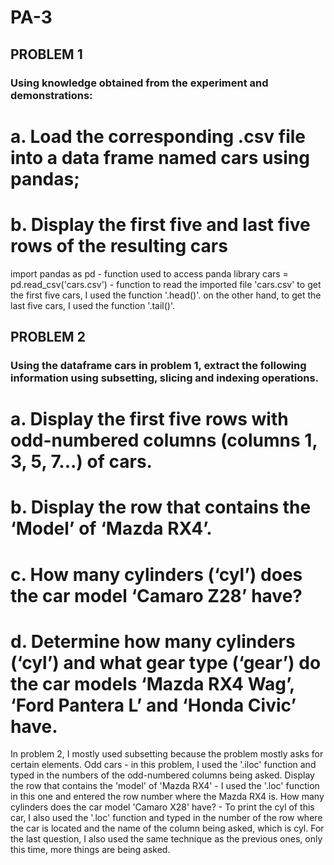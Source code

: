 # PA-3
## PROBLEM 1 ## 
### Using knowledge obtained from the experiment and demonstrations: 
# a. Load the corresponding .csv file into a data frame named cars using pandas;
# b. Display the first five and last five rows of the resulting cars 

import pandas as pd - function used to access panda library
cars = pd.read_csv('cars.csv') - function to read the imported file 'cars.csv'
to get the first five cars, I used the function '.head()'.
on the other hand, to get the last five cars, I used the function '.tail()'.

## PROBLEM 2 ##
### Using the dataframe cars in problem 1, extract the following information using subsetting, slicing and indexing operations.
# a. Display the first five rows with odd-numbered columns (columns 1, 3, 5, 7...) of cars.
# b. Display the row that contains the ‘Model’ of ‘Mazda RX4’.
# c. How many cylinders (‘cyl’) does the car model ‘Camaro Z28’ have?
# d. Determine how many cylinders (‘cyl’) and what gear type (‘gear’) do the car models ‘Mazda RX4 Wag’, ‘Ford Pantera L’ and ‘Honda Civic’ have.

In problem 2, I mostly used subsetting because the problem mostly asks for certain elements.
Odd cars - in this problem, I used the '.iloc' function and typed in the numbers of the odd-numbered columns being asked.
Display the row that contains the 'model' of 'Mazda RX4' - I used the '.loc' function in this one and entered the row number where the Mazda RX4 is.
How many cylinders does the car model 'Camaro X28' have? - To print the cyl of this car, I also used the '.loc' function and typed in the number of the row where the car is located and the name of the column being asked, which is cyl.
For the last question, I also used the same technique as the previous ones, only this time, more things are being asked. 
